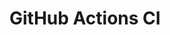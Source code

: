# GitHub Actions CI


























































































































































































































































































































































































































































































































































































































































































































































































































































































































































































































































































































































































































































































































































































































































































































































































































































































































































































































































































































































































































































































































































































































































































































































































































































































































































































































































































































































































































































































































































































































































































































































































































































































































































































































































































